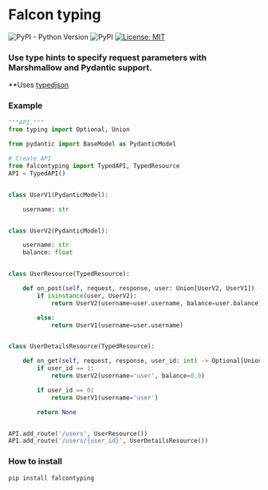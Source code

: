 # Falcon typing

![PyPI - Python Version](https://img.shields.io/pypi/pyversions/falcontyping)
![PyPI](https://img.shields.io/pypi/v/falcontyping)
[![License: MIT](https://img.shields.io/badge/License-MIT-yellow.svg)](https://opensource.org/licenses/MIT)

### Use type hints to specify request parameters with Marshmallow and Pydantic support.
**Uses [typedjson](https://github.com/mitsuse/typedjson-python)

### Example
```python
"""API."""
from typing import Optional, Union

from pydantic import BaseModel as PydanticModel

# Create API
from falcontyping import TypedAPI, TypedResource
API = TypedAPI()


class UserV1(PydanticModel):

    username: str


class UserV2(PydanticModel):

    username: str
    balance: float


class UserResource(TypedResource):

    def on_post(self, request, response, user: Union[UserV2, UserV1]) -> Union[UserV2, UserV1]:
        if isinstance(user, UserV2):
            return UserV2(username=user.username, balance=user.balance)

        else:
            return UserV1(username=user.username)


class UserDetailsResource(TypedResource):

    def on_get(self, request, response, user_id: int) -> Optional[Union[UserV2, UserV1]]:
        if user_id == 1:
            return UserV2(username='user', balance=0.0)

        if user_id == 0:
            return UserV1(username='user')

        return None


API.add_route('/users', UserResource())
API.add_route('/users/{user_id}', UserDetailsResource())
```

### How to install
`pip install falcontyping`
